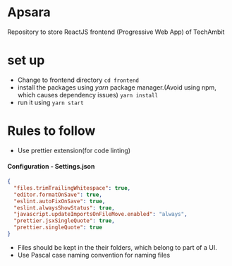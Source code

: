 # Apsara
Repository to store ReactJS frontend (Progressive Web App) of TechAmbit

# set up
- Change to frontend directory
	`cd frontend`
- install the packages using *yarn* package manager.(Avoid using npm, which causes dependency issues)
	`yarn install`
- run it using
 `yarn start`
 

# Rules to follow
- Use prettier extension(for code linting)
#### Configuration - Settings.json

```json
{
  "files.trimTrailingWhitespace": true,
  "editor.formatOnSave": true,
  "eslint.autoFixOnSave": true,
  "eslint.alwaysShowStatus": true,
  "javascript.updateImportsOnFileMove.enabled": "always",
  "prettier.jsxSingleQuote": true,
  "prettier.singleQuote": true
}
```
- Files should be kept in the their folders, which belong to part of a UI.
- Use Pascal case naming convention for naming files
